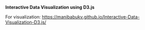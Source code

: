 **Interactive Data Visualization using D3.js**

For visualization: https://manibabukv.github.io/Interactive-Data-Visualization-D3.js/
